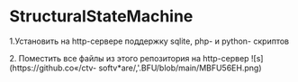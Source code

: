 # StructuralStateMachine
1.Установить на http-сервере поддержку sqlite, php- и python- скриптов
<p>2. Поместить все файлы из этого репозитория на http-сервер
![s] (https://github.co«/ctv- softv*are/,'.BFU/blob/main/MBFU56EH.png)
